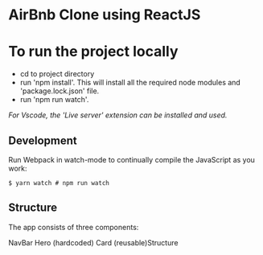 # AirBnb Clone using ReactJS

# To run the project locally
* cd to project directory
* run 'npm install'. This will install all the required node modules and 'package.lock.json' file.
* run 'npm run watch'.

 *For Vscode, the 'Live server' extension can be installed and used.* 

## Development

Run Webpack in watch-mode to continually compile the JavaScript as you work:

```
$ yarn watch # npm run watch
```

## Structure
The app consists of three components:

NavBar
Hero (hardcoded)
Card (reusable)Structure

